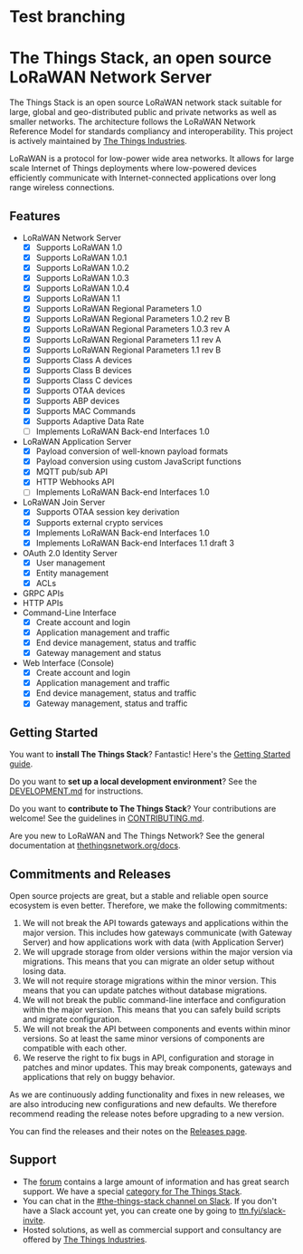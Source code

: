 # Test branching

# The Things Stack, an open source LoRaWAN Network Server

The Things Stack is an open source LoRaWAN network stack suitable for large, global and geo-distributed public and private networks as well as smaller networks. The architecture follows the LoRaWAN Network Reference Model for standards compliancy and interoperability. This project is actively maintained by [The Things Industries](https://www.thethingsindustries.com).

LoRaWAN is a protocol for low-power wide area networks. It allows for large scale Internet of Things deployments where low-powered devices efficiently communicate with Internet-connected applications over long range wireless connections.

## Features

- LoRaWAN Network Server
  - [x] Supports LoRaWAN 1.0
  - [x] Supports LoRaWAN 1.0.1
  - [x] Supports LoRaWAN 1.0.2
  - [x] Supports LoRaWAN 1.0.3
  - [x] Supports LoRaWAN 1.0.4
  - [x] Supports LoRaWAN 1.1
  - [x] Supports LoRaWAN Regional Parameters 1.0
  - [x] Supports LoRaWAN Regional Parameters 1.0.2 rev B
  - [x] Supports LoRaWAN Regional Parameters 1.0.3 rev A
  - [x] Supports LoRaWAN Regional Parameters 1.1 rev A
  - [x] Supports LoRaWAN Regional Parameters 1.1 rev B
  - [x] Supports Class A devices
  - [x] Supports Class B devices
  - [x] Supports Class C devices
  - [x] Supports OTAA devices
  - [x] Supports ABP devices
  - [x] Supports MAC Commands
  - [x] Supports Adaptive Data Rate
  - [ ] Implements LoRaWAN Back-end Interfaces 1.0
- LoRaWAN Application Server
  - [x] Payload conversion of well-known payload formats
  - [x] Payload conversion using custom JavaScript functions
  - [x] MQTT pub/sub API
  - [x] HTTP Webhooks API
  - [ ] Implements LoRaWAN Back-end Interfaces 1.0
- LoRaWAN Join Server
  - [x] Supports OTAA session key derivation
  - [x] Supports external crypto services
  - [x] Implements LoRaWAN Back-end Interfaces 1.0
  - [x] Implements LoRaWAN Back-end Interfaces 1.1 draft 3
- OAuth 2.0 Identity Server
  - [x] User management
  - [x] Entity management
  - [x] ACLs
- GRPC APIs
- HTTP APIs
- Command-Line Interface
  - [x] Create account and login
  - [x] Application management and traffic
  - [x] End device management, status and traffic
  - [x] Gateway management and status
- Web Interface (Console)
  - [x] Create account and login
  - [x] Application management and traffic
  - [x] End device management, status and traffic
  - [x] Gateway management, status and traffic

## Getting Started

You want to **install The Things Stack**? Fantastic! Here's the [Getting Started guide](https://ttn.fyi/v3/getting-started).

Do you want to **set up a local development environment**? See the [DEVELOPMENT.md](DEVELOPMENT.md) for instructions.

Do you want to **contribute to The Things Stack**? Your contributions are welcome! See the guidelines in [CONTRIBUTING.md](CONTRIBUTING.md).

Are you new to LoRaWAN and The Things Network? See the general documentation at [thethingsnetwork.org/docs](https://www.thethingsnetwork.org/docs/).

## Commitments and Releases

Open source projects are great, but a stable and reliable open source ecosystem is even better. Therefore, we make the following commitments:

1. We will not break the API towards gateways and applications within the major version. This includes how gateways communicate (with Gateway Server) and how applications work with data (with Application Server)
2. We will upgrade storage from older versions within the major version via migrations. This means that you can migrate an older setup without losing data.
3. We will not require storage migrations within the minor version. This means that you can update patches without database migrations.
4. We will not break the public command-line interface and configuration within the major version. This means that you can safely build scripts and migrate configuration.
5. We will not break the API between components and events within minor versions. So at least the same minor versions of components are compatible with each other.
6. We reserve the right to fix bugs in API, configuration and storage in patches and minor updates. This may break components, gateways and applications that rely on buggy behavior.

As we are continuously adding functionality and fixes in new releases, we are also introducing new configurations and new defaults. We therefore recommend reading the release notes before upgrading to a new version.

You can find the releases and their notes on the [Releases page](https://github.com/TheThingsNetwork/lorawan-stack/releases).

## Support

- The [forum](https://www.thethingsnetwork.org/forum) contains a large amount of information and has great search support. We have a special [category for The Things Stack](https://www.thethingsnetwork.org/forum/c/network-and-routing/v3).
- You can chat in the [#the-things-stack channel on Slack](https://thethingsnetwork.slack.com/messages/CFVF7R4AH/). If you don't have a Slack account yet, you can create one by going to [ttn.fyi/slack-invite](https://ttn.fyi/slack-invite).
- Hosted solutions, as well as commercial support and consultancy are offered by [The Things Industries](https://www.thethingsindustries.com).
